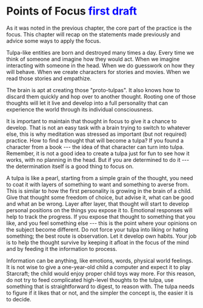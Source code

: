# Points of Focus <font color=blue>first draft</font>

As it was noted in the previous chapter, the core part of the practice is the focus. This chapter will recap on the statements made previously and advice some ways to apply the focus.

Tulpa-like entities are born and destroyed many times a day. Every time we think of someone and imagine how they would act. When we imagine interacting with someone in the head. When we do guesswork on how they will behave. When we create characters for stories and movies. When we read those stories and empathize.

The brain is apt at creating those "proto-tulpas". It also knows how to discard them quickly and hop over to another thought. Rooting one of those thoughts will let it live and develop into a full personality that can experience the world through its individual consciousness.

It is important to maintain that thought in focus to give it a chance to develop. That is not an easy task with a brain trying to switch to whatever else, this is why meditation was stressed as important (but not required) practice. How to find a thought that will become a tulpa? If you found a character from a book --- the idea of that character can turn into tulpa. Remember, it is not a good idea to create a tulpa just for fun to see how it works, with no planning in the head. But if you are determined to do it --- the determination itself is a good thing to focus on.

A tulpa is like a pearl, starting from a simple grain of the thought, you need to coat it with layers of something to want and something to averse from. This is similar to how the first personality is growing in the brain of a child. Give that thought some freedom of choice, but advise it, what can be good and what an be wrong. Layer after layer, that thought will start to develop personal positions on the things you expose it to. Emotional responses will help to track the progress. If you expose that thought to something that you like, and you feel something else --- this is the point where your opinions on the subject become different. Do not force your tulpa into liking or hating something; the best route is observation. Let it develop own habits. Your job is to help the thought survive by keeping it afloat in the focus of the mind and by feeding it the information to process.

Information can be anything, like emotions, words, physical world feelings. It is not wise to give a one-year-old child a computer and expect it to play Starcraft; the child would enjoy proper child toys way more. For this reason, do not try to feed complicated high-level thoughts to the tulpa, use something that is straightforward to digest, to reason with. The tulpa needs to figure if it likes that or not, and the simpler the concept is, the easier it is to decide.